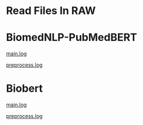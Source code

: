 # Read Files In RAW

# <a target="_blank" href="https://icons8.com/icon/63291/circled-1"></a>BiomedNLP-PubMedBERT

[main.log](https://gitlab.com/research.dimas/nlp_bert_relation_extraction/-/raw/main/output/logs/BiomedNLP-PubMedBERT-main.log)  

[preprocess.log](https://gitlab.com/research.dimas/nlp_bert_relation_extraction/-/raw/main/output/logs/BiomedNLP-PubMedBERT-preprocess.log) 

# Biobert

[main.log](https://gitlab.com/research.dimas/nlp_bert_relation_extraction/-/raw/main/output/logs/Biobert-main.log) 

[preprocess.log](https://gitlab.com/research.dimas/nlp_bert_relation_extraction/-/raw/main/output/logs/Biobert-preprocess.log) 
